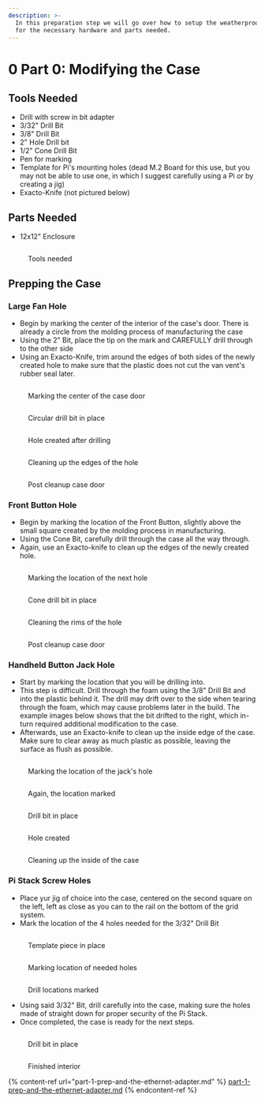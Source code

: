 ```yaml
---
description: >-
  In this preparation step we will go over how to setup the weatherproof case
  for the necessary hardware and parts needed.
---
```


# 0️ Part 0: Modifying the Case

## Tools Needed

* Drill with screw in bit adapter
* 3/32" Drill Bit
* 3/8" Drill Bit
* 2" Hole Drill bit
* 1/2" Cone Drill Bit
* Pen for marking
* Template for Pi's mounting holes (dead M.2 Board for this use, but you may not be able to use one, in which I suggest carefully using a Pi or by creating a jig)
* Exacto-Knife (not pictured below)

## Parts Needed

* 12x12" Enclosure

<figure><img src="../../../../.gitbook/assets/IMG_2685.jpg" alt=""><figcaption><p>Tools needed</p></figcaption></figure>

## Prepping the Case

### Large Fan Hole

* Begin by marking the center of the interior of the case's door. There is already a circle from the molding process of manufacturing the case
* Using the 2" Bit, place the tip on the mark and CAREFULLY drill through to the other side
* Using an Exacto-Knife, trim around the edges of both sides of the newly created hole to make sure that the plastic does not cut the van vent's rubber seal later.

<div>

<figure><img src="../../../../.gitbook/assets/IMG_2686.jpg" alt=""><figcaption><p>Marking the center of the case door</p></figcaption></figure>

 

<figure><img src="../../../../.gitbook/assets/IMG_2688.jpg" alt=""><figcaption><p>Circular drill bit in place</p></figcaption></figure>

</div>

<div>

<figure><img src="../../../../.gitbook/assets/IMG_2689.jpg" alt=""><figcaption><p>Hole created after drilling</p></figcaption></figure>

 

<figure><img src="../../../../.gitbook/assets/IMG_2690.jpg" alt=""><figcaption><p>Cleaning up the edges of the hole</p></figcaption></figure>

 

<figure><img src="../../../../.gitbook/assets/IMG_2691.jpg" alt=""><figcaption><p>Post cleanup case door</p></figcaption></figure>

</div>

### Front Button Hole

* Begin by marking the location of the Front Button, slightly above the small square created by the molding process in manufacturing.
* Using the Cone Bit, carefully drill through the case all the way through.
* Again, use an Exacto-knife to clean up the edges of the newly created hole.

<div>

<figure><img src="../../../../.gitbook/assets/IMG_2692.jpg" alt=""><figcaption><p>Marking the location of the next hole</p></figcaption></figure>

 

<figure><img src="../../../../.gitbook/assets/IMG_2693.jpg" alt=""><figcaption><p>Cone drill bit in place</p></figcaption></figure>

</div>

<div>

<figure><img src="../../../../.gitbook/assets/IMG_2695.jpg" alt=""><figcaption><p>Cleaning the rims of the hole</p></figcaption></figure>

 

<figure><img src="../../../../.gitbook/assets/IMG_2694.jpg" alt=""><figcaption><p>Post cleanup case door</p></figcaption></figure>

</div>

### Handheld Button Jack Hole

* Start by marking the location that you will be drilling into.
* This step is difficult. Drill through the foam using the 3/8" Drill Bit and into the plastic behind it. The drill may drift over to the side when tearing through the foam, which may cause problems later in the build. The example images below shows that the bit drifted to the right, which in-turn required additional modification to the case.
* Afterwards, use an Exacto-knife to clean up the inside edge of the case. Make sure to clear away as much plastic as possible, leaving the surface as flush as possible.

<div>

<figure><img src="../../../../.gitbook/assets/IMG_2696.jpg" alt=""><figcaption><p>Marking the location of the jack's hole</p></figcaption></figure>

 

<figure><img src="../../../../.gitbook/assets/IMG_2697.jpg" alt=""><figcaption><p>Again, the location marked</p></figcaption></figure>

</div>

<figure><img src="../../../../.gitbook/assets/IMG_2698.jpg" alt=""><figcaption><p>Drill bit in place</p></figcaption></figure>

<div>

<figure><img src="../../../../.gitbook/assets/IMG_2699.jpg" alt=""><figcaption><p>Hole created</p></figcaption></figure>

 

<figure><img src="../../../../.gitbook/assets/IMG_2700.jpg" alt=""><figcaption><p>Cleaning up the inside of the case</p></figcaption></figure>

</div>

### Pi Stack Screw Holes

* Place yur jig of choice into the case, centered on the second square on the left, left as close as you can to the rail on the bottom of the grid system.
* Mark the location of the 4 holes needed for the 3/32" Drill Bit

<div>

<figure><img src="../../../../.gitbook/assets/IMG_2701.jpg" alt=""><figcaption><p>Template piece in place</p></figcaption></figure>

 

<figure><img src="../../../../.gitbook/assets/IMG_2702.jpg" alt=""><figcaption><p>Marking location of needed holes</p></figcaption></figure>

</div>

<figure><img src="../../../../.gitbook/assets/IMG_2704.jpg" alt=""><figcaption><p>Drill locations marked</p></figcaption></figure>

* Using said 3/32" Bit, drill carefully into the case, making sure the holes made of straight down for proper security of the Pi Stack.
* Once completed, the case is ready for the next steps.

<div>

<figure><img src="../../../../.gitbook/assets/IMG_2705.jpg" alt=""><figcaption><p>Drill bit in place</p></figcaption></figure>

 

<figure><img src="../../../../.gitbook/assets/IMG_2706.jpg" alt=""><figcaption><p>Finished interior</p></figcaption></figure>

</div>

{% content-ref url="part-1-prep-and-the-ethernet-adapter.md" %}
[part-1-prep-and-the-ethernet-adapter.md](part-1-prep-and-the-ethernet-adapter.md)
{% endcontent-ref %}
